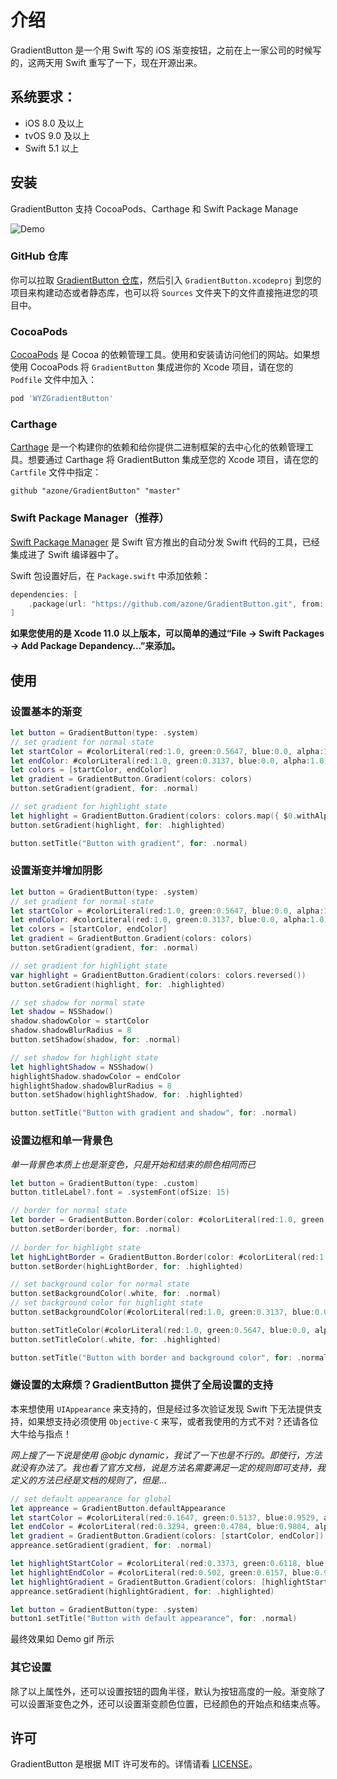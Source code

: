 # 介绍

GradientButton 是一个用 Swift 写的 iOS 渐变按钮，之前在上一家公司的时候写的，这两天用 Swift 重写了一下，现在开源出来。

## 系统要求：

- iOS 8.0 及以上
- tvOS 9.0 及以上
- Swift 5.1 以上

## 安装

GradientButton 支持 CocoaPods、Carthage 和 Swift Package Manage

![Demo](https://github.com/azone/GradientButton/raw/master/demo.gif)

### GitHub 仓库

你可以拉取 [GradientButton 仓库](https://github.com/azone/GradientButton)，然后引入 `GradientButton.xcodeproj` 到您的项目来构建动态或者静态库，也可以将 `Sources` 文件夹下的文件直接拖进您的项目中。

### CocoaPods

[CocoaPods](https://cocoapods.org/) 是 Cocoa 的依赖管理工具。使用和安装请访问他们的网站。如果想使用 CocoaPods 将 `GradientButton` 集成进你的 Xcode 项目，请在您的 `Podfile` 文件中加入：

```ruby
pod 'WYZGradientButton'
```

### Carthage

[Carthage](https://github.com/Carthage/Carthage) 是一个构建你的依赖和给你提供二进制框架的去中心化的依赖管理工具。想要通过 Carthage 将 GradientButton 集成至您的 Xcode 项目，请在您的 `Cartfile` 文件中指定：

```
github "azone/GradientButton" "master"
```

### Swift Package Manager（推荐）

[Swift Package Manager](https://swift.org/package-manager/) 是 Swift 官方推出的自动分发 Swift 代码的工具，已经集成进了 Swift 编译器中了。

Swift 包设置好后，在 `Package.swift` 中添加依赖：

```swift
dependencies: [
    .package(url: "https://github.com/azone/GradientButton.git", from: "0.1.0")
]
```

**如果您使用的是 Xcode 11.0 以上版本，可以简单的通过“File → Swift Packages → Add Package Depandency…”来添加。**


## 使用

### 设置基本的渐变

```swift
let button = GradientButton(type: .system)
// set gradient for normal state
let startColor = #colorLiteral(red:1.0, green:0.5647, blue:0.0, alpha:1.0)
let endColor: #colorLiteral(red:1.0, green:0.3137, blue:0.0, alpha:1.0)
let colors = [startColor, endColor]
let gradient = GradientButton.Gradient(colors: colors)
button.setGradient(gradient, for: .normal)

// set gradient for highlight state
let highlight = GradientButton.Gradient(colors: colors.map({ $0.withAlphaComponent(0.8) }))
button.setGradient(highlight, for: .highlighted)

button.setTitle("Button with gradient", for: .normal)
```

### 设置渐变并增加阴影

```swift
let button = GradientButton(type: .system)
// set gradient for normal state
let startColor = #colorLiteral(red:1.0, green:0.5647, blue:0.0, alpha:1.0)
let endColor: #colorLiteral(red:1.0, green:0.3137, blue:0.0, alpha:1.0)
let colors = [startColor, endColor]
let gradient = GradientButton.Gradient(colors: colors)
button.setGradient(gradient, for: .normal)

// set gradient for highlight state
var highlight = GradientButton.Gradient(colors: colors.reversed())
button.setGradient(highlight, for: .highlighted)

// set shadow for normal state
let shadow = NSShadow()
shadow.shadowColor = startColor
shadow.shadowBlurRadius = 8
button.setShadow(shadow, for: .normal)

// set shadow for highlight state
let highlightShadow = NSShadow()
highlightShadow.shadowColor = endColor
highlightShadow.shadowBlurRadius = 8
button.setShadow(highlightShadow, for: .highlighted)

button.setTitle("Button with gradient and shadow", for: .normal)
```

### 设置边框和单一背景色

*单一背景色本质上也是渐变色，只是开始和结束的颜色相同而已*

```swift
let button = GradientButton(type: .custom)
button.titleLabel?.font = .systemFont(ofSize: 15)

// border for normal state
let border = GradientButton.Border(color: #colorLiteral(red:1.0, green:0.5647, blue:0.0, alpha:1.0))
button.setBorder(border, for: .normal)
        
// border for highlight state
let highLightBorder = GradientButton.Border(color: #colorLiteral(red:1.0, green:0.3137, blue:0.0, alpha:1.0))
button.setBorder(highLightBorder, for: .highlighted)

// set background color for normal state
button.setBackgroundColor(.white, for: .normal)
// set background color for highlight state
button.setBackgroundColor(#colorLiteral(red:1.0, green:0.3137, blue:0.0, alpha:1.0), for: .highlighted)

button.setTitleColor(#colorLiteral(red:1.0, green:0.5647, blue:0.0, alpha:1.0), for: .normal)
button.setTitleColor(.white, for: .highlighted)

button.setTitle("Button with border and background color", for: .normal)
```

### 嫌设置的太麻烦？GradientButton 提供了全局设置的支持

本来想使用 `UIAppearance` 来支持的，但是经过多次验证发现 Swift 下无法提供支持，如果想支持必须使用 `Objective-C` 来写，或者我使用的方式不对？还请各位大牛给与指点！

*网上搜了一下说是使用 @objc dynamic，我试了一下也是不行的。即使行，方法就没有办法了。我也看了官方文档，说是方法名需要满足一定的规则即可支持，我定义的方法已经是文档的规则了，但是...*

```swift
// set default appearance for global
let appreance = GradientButton.defaultAppearance
let startColor = #colorLiteral(red:0.1647, green:0.5137, blue:0.9529, alpha:1.0)
let endColor = #colorLiteral(red:0.3294, green:0.4784, blue:0.9804, alpha:1.0)
let gradient = GradientButton.Gradient(colors: [startColor, endColor])
appreance.setGradient(gradient, for: .normal)

let highlightStartColor = #colorLiteral(red:0.3373, green:0.6118, blue:0.9686, alpha:1.0)
let highlightEndColor = #colorLiteral(red:0.502, green:0.6157, blue:0.9961, alpha:1.0)
let highlightGradient = GradientButton.Gradient(colors: [highlightStartColor, highlightEndColor])
appreance.setGradient(highlightGradient, for: .highlighted)

let button = GradientButton(type: .system)
button1.setTitle("Button with default appearance", for: .normal)
```

最终效果如 Demo gif 所示

### 其它设置

除了以上属性外，还可以设置按钮的圆角半径，默认为按钮高度的一般。渐变除了可以设置渐变色之外，还可以设置渐变颜色位置，已经颜色的开始点和结束点等。

## 许可

GradientButton 是根据 MIT 许可发布的。详情请看 [LICENSE](https://github.com/azone/GradientButton/blob/master/LICENSE)。


